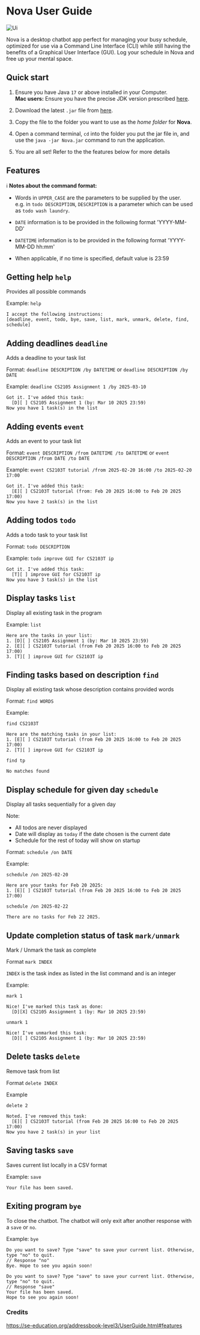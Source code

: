 # Nova User Guide

![Ui](Ui.png)

Nova is a desktop chatbot app perfect for managing your busy schedule, optimized for use via a Command Line Interface (CLI) while still having the benefits of a Graphical User Interface (GUI). Log your schedule in Nova and free up your mental space.

## Quick start

1. Ensure you have Java `17` or above installed in your Computer.<br>
   **Mac users:** Ensure you have the precise JDK version prescribed [here](https://se-education.org/guides/tutorials/javaInstallationMac.html).

1. Download the latest `.jar` file from [here](https://github.com/Zonnie-23/ip/releases).

1. Copy the file to the folder you want to use as the _home folder_ for **Nova**.

1. Open a command terminal, `cd` into the folder you put the jar file in, and use the `java -jar Nova.jar` command to run the application.<br>

1. You are all set! Refer to the the features below for more details


## Features

:information_source: **Notes about the command format:**

* Words in `UPPER_CASE` are the parameters to be supplied by the user.<br>
  e.g. in `todo DESCRIPTION`, `DESCRIPTION` is a parameter which can be used as `todo wash laundry`.

* `DATE` information is to be provided in the following format 'YYYY-MM-DD'

* `DATETIME` information is to be provided in the following format 'YYYY-MM-DD hh:mm'

* When applicable, if no time is specified, default value is 23:59

## Getting help `help`

Provides all possible commands

Example: `help`

```
I accept the following instructions:
[deadline, event, todo, bye, save, list, mark, unmark, delete, find, schedule]
```

## Adding deadlines `deadline`

Adds a deadline to your task list

Format: `deadline DESCRIPTION /by DATETIME` or `deadline DESCRIPTION /by DATE`

Example: `deadline CS2105 Assignment 1 /by 2025-03-10`

```
Got it. I've added this task:
  [D][ ] CS2105 Assignment 1 (by: Mar 10 2025 23:59)
Now you have 1 task(s) in the list
```

## Adding events `event`

Adds an event to your task list

Format: `event DESCRIPTION /from DATETIME /to DATETIME` or `event DESCRIPTION /from DATE /to DATE`

Example: `event CS2103T tutorial /from 2025-02-20 16:00 /to 2025-02-20 17:00`

```
Got it. I've added this task:
  [E][ ] CS2103T tutorial (from: Feb 20 2025 16:00 to Feb 20 2025 17:00)
Now you have 2 task(s) in the list
```

## Adding todos `todo`

Adds a todo task to your task list

Format: `todo DESCRIPTION`

Example: `todo improve GUI for CS2103T ip`

```
Got it. I've added this task:
  [T][ ] improve GUI for CS2103T ip
Now you have 3 task(s) in the list
```

## Display tasks `list`

Display all existing task in the program

Example: `list`

```
Here are the tasks in your list:
1. [D][ ] CS2105 Assignment 1 (by: Mar 10 2025 23:59)
2. [E][ ] CS2103T tutorial (from Feb 20 2025 16:00 to Feb 20 2025 17:00)
3. [T][ ] improve GUI for CS2103T ip
```

## Finding tasks based on description `find`

Display all existing task whose description contains provided words

Format: `find WORDS`

Example: 

`find CS2103T`
```
Here are the matching tasks in your list:
1. [E][ ] CS2103T tutorial (from Feb 20 2025 16:00 to Feb 20 2025 17:00)
2. [T][ ] improve GUI for CS2103T ip
```

`find tp`

```
No matches found
```

## Display schedule for given day `schedule`

Display all tasks sequentially for a given day

Note:
* All todos are never displayed
* Date will display as `today` if the date chosen is the current date
* Schedule for the rest of today will show on startup


Format: `schedule /on DATE`

Example: 

`schedule /on 2025-02-20`

```
Here are your tasks for Feb 20 2025:
1. [E][ ] CS2103T tutorial (from Feb 20 2025 16:00 to Feb 20 2025 17:00)
```

`schedule /on 2025-02-22`

```
There are no tasks for Feb 22 2025.
```

## Update completion status of task `mark/unmark`

Mark / Unmark the task as complete

Format `mark INDEX`

`INDEX` is the task index as listed in the list command and is an integer

Example: 

`mark 1`

```
Nice! I've marked this task as done:
  [D][X] CS2105 Assignment 1 (by: Mar 10 2025 23:59)
```

`unmark 1`

```
Nice! I've unmarked this task:
  [D][ ] CS2105 Assignment 1 (by: Mar 10 2025 23:59)
```

## Delete tasks `delete`

Remove task from list

Format `delete INDEX`

Example

`delete 2`

```
Noted. I've removed this task:
  [E][ ] CS2103T tutorial (from Feb 20 2025 16:00 to Feb 20 2025 17:00)
Now you have 2 task(s) in your list
```

## Saving tasks `save`

Saves current list locally in a CSV format

Example: `save`

```
Your file has been saved.
```

## Exiting program `bye`

To close the chatbot. The chatbot will only exit after another response with a `save` or `no`.

Example: `bye`

```
Do you want to save? Type "save" to save your current list. Otherwise, type "no" to quit.
// Response "no"
Bye. Hope to see you again soon!
```

```
Do you want to save? Type "save" to save your current list. Otherwise, type "no" to quit.
// Response "save"
Your file has been saved.
Hope to see you again soon!
```

### Credits
https://se-education.org/addressbook-level3/UserGuide.html#features